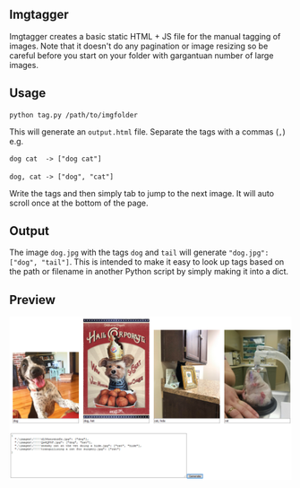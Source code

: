Imgtagger
-----

Imgtagger creates a basic static HTML + JS file for the manual tagging of images. Note that it doesn't do any pagination or 
image resizing so be careful before you start on your folder with gargantuan number of large images. 

Usage
---
    python tag.py /path/to/imgfolder
    
This will generate an `output.html` file. Separate the tags with a commas (`,`) e.g.

    dog cat  -> ["dog cat"]

    dog, cat -> ["dog", "cat"]
    
Write the tags and then simply tab to jump to the next image. It will auto scroll once at the bottom of the page.

Output
---
The image `dog.jpg` with the tags `dog` and `tail` will generate `"dog.jpg": ["dog", "tail"]`. This is intended to make it easy to look up tags based on the path or filename in another Python script by simply making it into a dict.

Preview
----
![Preview image](preview.png)
